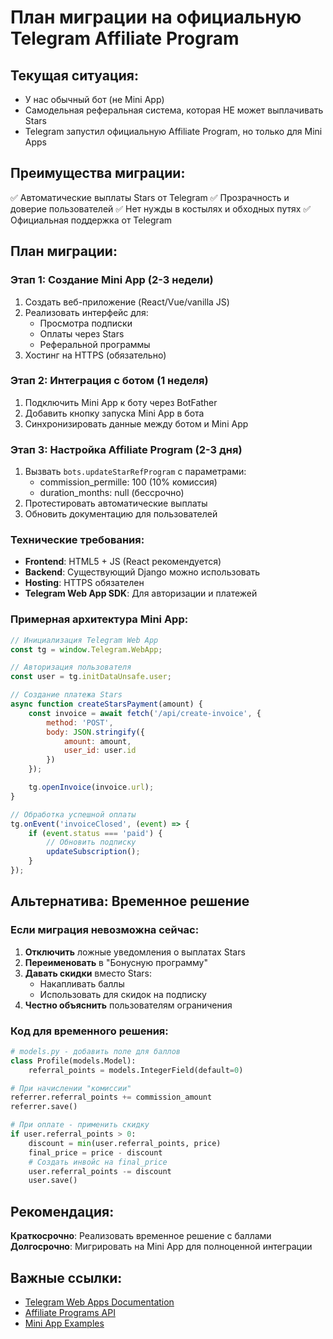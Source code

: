 # План миграции на официальную Telegram Affiliate Program

## Текущая ситуация:
- У нас обычный бот (не Mini App)
- Самодельная реферальная система, которая НЕ может выплачивать Stars
- Telegram запустил официальную Affiliate Program, но только для Mini Apps

## Преимущества миграции:
✅ Автоматические выплаты Stars от Telegram
✅ Прозрачность и доверие пользователей
✅ Нет нужды в костылях и обходных путях
✅ Официальная поддержка от Telegram

## План миграции:

### Этап 1: Создание Mini App (2-3 недели)
1. Создать веб-приложение (React/Vue/vanilla JS)
2. Реализовать интерфейс для:
   - Просмотра подписки
   - Оплаты через Stars
   - Реферальной программы
3. Хостинг на HTTPS (обязательно)

### Этап 2: Интеграция с ботом (1 неделя)
1. Подключить Mini App к боту через BotFather
2. Добавить кнопку запуска Mini App в бота
3. Синхронизировать данные между ботом и Mini App

### Этап 3: Настройка Affiliate Program (2-3 дня)
1. Вызвать `bots.updateStarRefProgram` с параметрами:
   - commission_permille: 100 (10% комиссия)
   - duration_months: null (бессрочно)
2. Протестировать автоматические выплаты
3. Обновить документацию для пользователей

### Технические требования:
- **Frontend**: HTML5 + JS (React рекомендуется)
- **Backend**: Существующий Django можно использовать
- **Hosting**: HTTPS обязателен
- **Telegram Web App SDK**: Для авторизации и платежей

### Примерная архитектура Mini App:
```javascript
// Инициализация Telegram Web App
const tg = window.Telegram.WebApp;

// Авторизация пользователя
const user = tg.initDataUnsafe.user;

// Создание платежа Stars
async function createStarsPayment(amount) {
    const invoice = await fetch('/api/create-invoice', {
        method: 'POST',
        body: JSON.stringify({
            amount: amount,
            user_id: user.id
        })
    });

    tg.openInvoice(invoice.url);
}

// Обработка успешной оплаты
tg.onEvent('invoiceClosed', (event) => {
    if (event.status === 'paid') {
        // Обновить подписку
        updateSubscription();
    }
});
```

## Альтернатива: Временное решение

### Если миграция невозможна сейчас:
1. **Отключить** ложные уведомления о выплатах Stars
2. **Переименовать** в "Бонусную программу"
3. **Давать скидки** вместо Stars:
   - Накапливать баллы
   - Использовать для скидок на подписку
4. **Честно объяснить** пользователям ограничения

### Код для временного решения:
```python
# models.py - добавить поле для баллов
class Profile(models.Model):
    referral_points = models.IntegerField(default=0)

# При начислении "комиссии"
referrer.referral_points += commission_amount
referrer.save()

# При оплате - применить скидку
if user.referral_points > 0:
    discount = min(user.referral_points, price)
    final_price = price - discount
    # Создать инвойс на final_price
    user.referral_points -= discount
    user.save()
```

## Рекомендация:
**Краткосрочно**: Реализовать временное решение с баллами
**Долгосрочно**: Мигрировать на Mini App для полноценной интеграции

## Важные ссылки:
- [Telegram Web Apps Documentation](https://core.telegram.org/bots/webapps)
- [Affiliate Programs API](https://core.telegram.org/api/bots/referrals)
- [Mini App Examples](https://github.com/Telegram-Web-Apps)